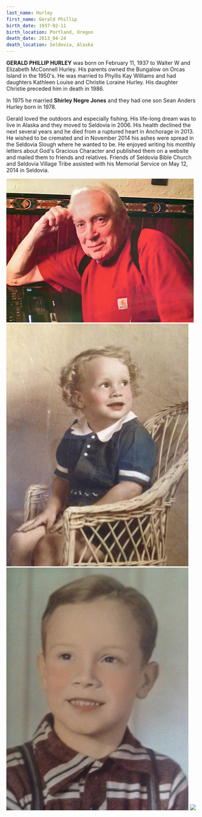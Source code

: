 ```yaml
---
last_name: Hurley
first_name: Gerald Phillip
birth_date: 1937-02-11
birth_location: Portland, Oregon
death_date: 2013_04-24
death_location: Seldovia, Alaska
---
```

**GERALD PHILLIP HURLEY** was born on February 11, 1937 to Walter W and Elizabeth McConnell Hurley.   His parents owned the Bungalow on Orcas Island in the 1950's. 
He was married to Phyllis Kay Williams and had daughters Kathleen Louise and Christie Loraine Hurley. His daughter Christie preceded him in death in 1986. 

In 1975 he married **Shirley Negre Jones** and they had one son Sean Anders Hurley born in 1978. 

Gerald loved the outdoors and especially fishing. His life-long dream was to live in Alaska and they moved to Seldovia in 2006. His health declined the next several years and he died from a ruptured heart in Anchorage in 2013. He wished to be cremated and in November 2014 his ashes were spread in the Seldovia Slough where he wanted to be. He enjoyed writing his monthly letters about God's Gracious Character and published them on a website and mailed them to friends and relatives. Friends of Seldovia Bible Church and Seldovia Village Tribe assisted with his Memorial Service on May 12, 2014 in Seldovia.

![](../assets/images/GerryHurley1.png)
![](../assets/images/GerryHurley2.jpg)
![](../assets/images/GerryHurley3.jpg)
![](../assets/images/GerryHurley5.jpg)

